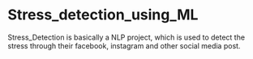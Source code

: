 # Stress_detection_using_ML
Stress_Detection is basically a NLP project, which is used to detect the stress through their facebook, instagram and other social media post. 
